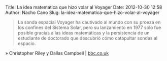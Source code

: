 Title: La idea matemática que hizo volar al Voyager
Date: 2012-10-30 12:58
Author: Nacho Cano
Slug: la-idea-matematica-que-hizo-volar-al-voyager

> La sonda espacial Voyager ha cautivado al mundo con su proeza en los
> confines del Sistema Solar, pero su lanzamiento en 1977 sólo fue
> posible gracias a las ideas matemáticas y la persistencia de un
> estudiante de doctorado que descubrió cómo catapultar sondas al
> espacio.

» Christopher Riley y Dallas Campbell | [bbc.co.uk][]

  [bbc.co.uk]: http://www.bbc.co.uk/mundo/noticias/2012/10/121024_ciencia_matematicas_voyager_np.shtml
    "La idea matemática que hizo volar al Voyager"
